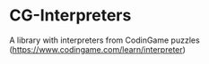 # CG-Interpreters
A library with interpreters from CodinGame puzzles (https://www.codingame.com/learn/interpreter)
